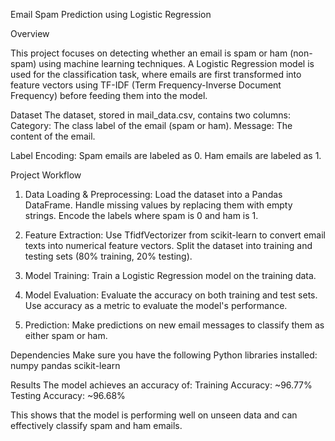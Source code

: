 Email Spam Prediction using Logistic Regression

Overview

This project focuses on detecting whether an email is spam or ham (non-spam) using machine learning techniques. A Logistic Regression model is used for the classification task, where emails are first transformed into feature vectors using TF-IDF (Term Frequency-Inverse Document Frequency) before feeding them into the model.

Dataset
The dataset, stored in mail_data.csv, contains two columns:
Category: The class label of the email (spam or ham).
Message: The content of the email.

Label Encoding:
Spam emails are labeled as 0.
Ham emails are labeled as 1.

Project Workflow
1. Data Loading & Preprocessing:
Load the dataset into a Pandas DataFrame.
Handle missing values by replacing them with empty strings.
Encode the labels where spam is 0 and ham is 1.

2. Feature Extraction:
Use TfidfVectorizer from scikit-learn to convert email texts into numerical feature vectors.
Split the dataset into training and testing sets (80% training, 20% testing).

3. Model Training:
   Train a Logistic Regression model on the training data.

4. Model Evaluation:
Evaluate the accuracy on both training and test sets.
Use accuracy as a metric to evaluate the model's performance.

5. Prediction:
Make predictions on new email messages to classify them as either spam or ham.

Dependencies
Make sure you have the following Python libraries installed:
numpy
pandas
scikit-learn

Results
The model achieves an accuracy of:
Training Accuracy: ~96.77%
Testing Accuracy: ~96.68%

This shows that the model is performing well on unseen data and can effectively classify spam and ham emails.

